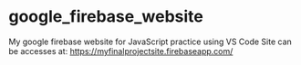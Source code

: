 # google_firebase_website
My google firebase website for JavaScript practice using VS Code
Site can be accesses at: https://myfinalprojectsite.firebaseapp.com/
